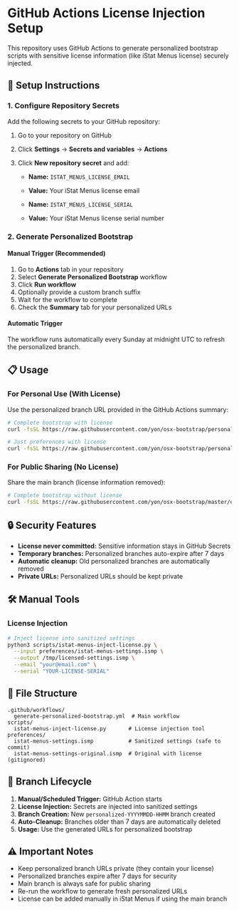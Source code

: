 # GitHub Actions License Injection Setup

This repository uses GitHub Actions to generate personalized bootstrap scripts with sensitive license information (like iStat Menus license) securely injected.

## 🔧 Setup Instructions

### 1. Configure Repository Secrets

Add the following secrets to your GitHub repository:

1. Go to your repository on GitHub
2. Click **Settings** → **Secrets and variables** → **Actions**
3. Click **New repository secret** and add:

   - **Name:** `ISTAT_MENUS_LICENSE_EMAIL`
   - **Value:** Your iStat Menus license email

   - **Name:** `ISTAT_MENUS_LICENSE_SERIAL`
   - **Value:** Your iStat Menus license serial number

### 2. Generate Personalized Bootstrap

#### Manual Trigger (Recommended)
1. Go to **Actions** tab in your repository
2. Select **Generate Personalized Bootstrap** workflow
3. Click **Run workflow**
4. Optionally provide a custom branch suffix
5. Wait for the workflow to complete
6. Check the **Summary** tab for your personalized URLs

#### Automatic Trigger
The workflow runs automatically every Sunday at midnight UTC to refresh the personalized branch.

## 📋 Usage

### For Personal Use (With License)
Use the personalized branch URL provided in the GitHub Actions summary:

```bash
# Complete bootstrap with license
curl -fsSL https://raw.githubusercontent.com/yon/osx-bootstrap/personalized-20240124-1200/osx-bootstrap.sh | bash

# Just preferences with license
curl -fsSL https://raw.githubusercontent.com/yon/osx-bootstrap/personalized-20240124-1200/Makefile | make -f - osx-preferences
```

### For Public Sharing (No License)
Share the main branch (license information removed):

```bash
# Complete bootstrap without license
curl -fsSL https://raw.githubusercontent.com/yon/osx-bootstrap/master/osx-bootstrap.sh | bash
```

## 🔒 Security Features

- **License never committed:** Sensitive information stays in GitHub Secrets
- **Temporary branches:** Personalized branches auto-expire after 7 days
- **Automatic cleanup:** Old personalized branches are automatically removed
- **Private URLs:** Personalized URLs should be kept private

## 🛠️ Manual Tools

### License Injection
```bash
# Inject license into sanitized settings
python3 scripts/istat-menus-inject-license.py \
  --input preferences/istat-menus-settings.ismp \
  --output /tmp/licensed-settings.ismp \
  --email "your@email.com" \
  --serial "YOUR-LICENSE-SERIAL"
```


## 📁 File Structure

```
.github/workflows/
  generate-personalized-bootstrap.yml  # Main workflow
scripts/
  istat-menus-inject-license.py       # License injection tool
preferences/
  istat-menus-settings.ismp           # Sanitized settings (safe to commit)
  istat-menus-settings-original.ismp  # Original with license (gitignored)
```

## 🔄 Branch Lifecycle

1. **Manual/Scheduled Trigger:** GitHub Action starts
2. **License Injection:** Secrets are injected into sanitized settings
3. **Branch Creation:** New `personalized-YYYYMMDD-HHMM` branch created
4. **Auto-Cleanup:** Branches older than 7 days are automatically deleted
5. **Usage:** Use the generated URLs for personalized bootstrap

## ⚠️ Important Notes

- Keep personalized branch URLs private (they contain your license)
- Personalized branches expire after 7 days for security
- Main branch is always safe for public sharing
- Re-run the workflow to generate fresh personalized URLs
- License can be added manually in iStat Menus if using the main branch
